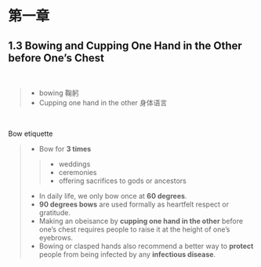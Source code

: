 # 第一章
## 1.3  Bowing and Cupping One Hand in the Other before One’s Chest


<br>

>+ bowing 鞠躬<br>
>+ Cupping one hand in the other 身体语言

<br>

Bow etiquette
>+ Bow for **3 times**
>>+ weddings<br>
>>+ ceremonies <br>
>>+ offering sacrifices to gods or ancestors<br> 
>+ In daily life, we only bow once at **60 degrees**.<br> 
>+ **90 degrees bows** are used formally as heartfelt respect or gratitude. <br> 
>+ Making an obeisance by **cupping one hand in the other** before one’s chest requires people to raise it at the height of one’s eyebrows. <br> 
>+ Bowing or clasped hands also recommend a better way to **protect** people from being infected by any **infectious disease**.